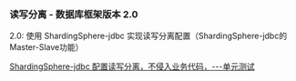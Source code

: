 ### 读写分离 - 数据库框架版本 2.0

2.0: 使用 ShardingSphere-jdbc 实现读写分离配置（ShardingSphere-jdbc的Master-Slave功能）

[ShardingSphere-jdbc 配置读写分离，不侵入业务代码，---单元测试](https://github.com/PayneWoo/JAVA-000/blob/master/Week_07/shardingsphere-jdbc-demo/src/test/java/ReadWriteTest.java)
